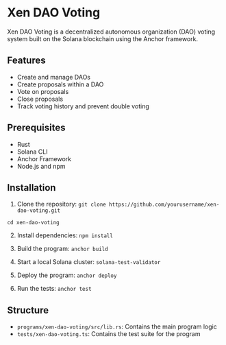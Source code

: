 # Xen DAO Voting

Xen DAO Voting is a decentralized autonomous organization (DAO) voting system built on the Solana blockchain using the Anchor framework.

## Features

- Create and manage DAOs
- Create proposals within a DAO
- Vote on proposals
- Close proposals
- Track voting history and prevent double voting

## Prerequisites

- Rust
- Solana CLI
- Anchor Framework
- Node.js and npm

## Installation

1. Clone the repository:
`git clone https://github.com/yourusername/xen-dao-voting.git`

`cd xen-dao-voting`

2. Install dependencies:
`npm install`

3. Build the program:
`anchor build`

4. Start a local Solana cluster:
`solana-test-validator`

5. Deploy the program:
`anchor deploy`

6. Run the tests:
`anchor test`

## Structure

- `programs/xen-dao-voting/src/lib.rs`: Contains the main program logic
- `tests/xen-dao-voting.ts`: Contains the test suite for the program




